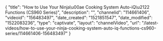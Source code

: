 {
    "title": "How to Use Your Ninja\u00ae Cooking System Auto-iQ\u2122 Functions  (CS960 Series)",
    "description": "",
    "channelid": "114661406",
    "videoid": "156483497",
    "date_created": "1521851547",
    "date_modified": "1522083236",
    "type": "captivate",
    "layout": "channelVideo",
    "url": "\/latest-videos\/how-to-use-your-ninja-cooking-system-auto-iq-functions-cs960-series\/114661406-156483497"
}